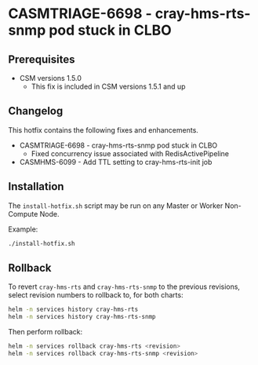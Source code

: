 # CASMTRIAGE-6698 - cray-hms-rts-snmp pod stuck in CLBO

## Prerequisites

- CSM versions 1.5.0
  - This fix is included in CSM versions 1.5.1 and up

## Changelog

This hotfix contains the following fixes and enhancements.

- CASMTRIAGE-6698 - cray-hms-rts-snmp pod stuck in CLBO
  - Fixed concurrency issue associated with RedisActivePipeline
- CASMHMS-6099 - Add TTL setting to cray-hms-rts-init job

## Installation

The `install-hotfix.sh` script may be run on any Master or Worker Non-Compute Node.

Example:

```bash
./install-hotfix.sh
```

## Rollback

To revert `cray-hms-rts` and `cray-hms-rts-snmp` to the previous revisions, select revision numbers to rollback to, for both charts:

```bash
helm -n services history cray-hms-rts
helm -n services history cray-hms-rts-snmp
```

Then perform rollback:

```bash
helm -n services rollback cray-hms-rts <revision>
helm -n services rollback cray-hms-rts-snmp <revision>
```
